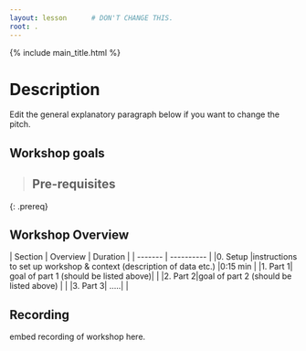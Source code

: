 ```yaml
---
layout: lesson      # DON'T CHANGE THIS.
root: .
---
```

{% include main_title.html %}


# Description

Edit the general explanatory paragraph below if you want to change
the pitch.

## Workshop goals


> ## Pre-requisites
>
> 
{: .prereq}


## Workshop Overview 

| Section    | Overview | Duration |
| ------- | ---------- |
|0. Setup |instructions to set up workshop & context (description of data etc.) |0:15 min |
|1. Part 1| goal of part 1 (should be listed above)| | 
|2. Part 2|goal of part 2 (should be listed above) | | 
|3. Part 3| .....| | 


## Recording

embed recording of workshop here.
